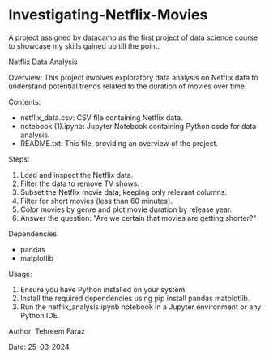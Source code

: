 # Investigating-Netflix-Movies
A project assigned by datacamp as the first project of data science course to showcase my skills gained up till the point.

Netflix Data Analysis

Overview:
This project involves exploratory data analysis on Netflix data to understand potential trends related to the duration of movies over time.

Contents:
- netflix_data.csv: CSV file containing Netflix data.
- notebook (1).ipynb: Jupyter Notebook containing Python code for data analysis.
- README.txt: This file, providing an overview of the project.

Steps:
1. Load and inspect the Netflix data.
2. Filter the data to remove TV shows.
3. Subset the Netflix movie data, keeping only relevant columns.
4. Filter for short movies (less than 60 minutes).
5. Color movies by genre and plot movie duration by release year.
6. Answer the question: "Are we certain that movies are getting shorter?"

Dependencies:
- pandas
- matplotlib

Usage:
1. Ensure you have Python installed on your system.
2. Install the required dependencies using pip install pandas matplotlib.
3. Run the netflix_analysis.ipynb notebook in a Jupyter environment or any Python IDE.

Author:
Tehreem Faraz

Date:
25-03-2024

